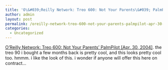 ```yaml
---
title: 'O\&#039;Reilly Network: Treo 600: Not Your Parents\&#039; PalmPilot [Apr. 30, 2004]'
author: admin
layout: post
permalink: /oreilly-network-treo-600-not-your-parents-palmpilot-apr-30-2004/
categories:
  - Uncategorized
---
```

[O&#8217;Reilly Network: Treo 600: Not Your Parents&#8217; PalmPilot [Apr. 30, 2004]][1]. the treo 90 i bought a few months back is pretty cool, and this looks pretty cool too. hmmm. i like the look of this. i wonder if anyone will offer this here on contract&#8230;

 [1]: http://www.oreillynet.com/pub/a/wireless/2004/04/29/treo600.html